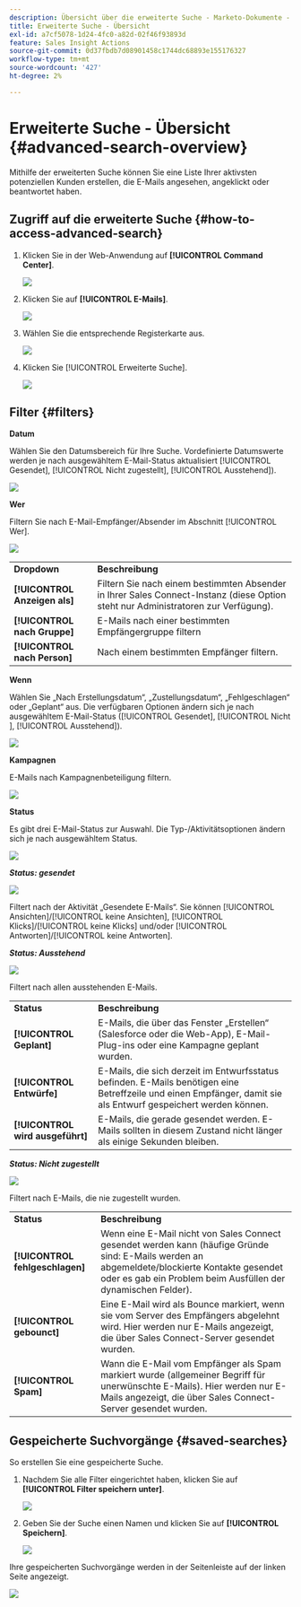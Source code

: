 ```yaml
---
description: Übersicht über die erweiterte Suche - Marketo-Dokumente - Produktdokumentation
title: Erweiterte Suche - Übersicht
exl-id: a7cf5078-1d24-4fc0-a82d-02f46f93893d
feature: Sales Insight Actions
source-git-commit: 0d37fbdb7d08901458c1744dc68893e155176327
workflow-type: tm+mt
source-wordcount: '427'
ht-degree: 2%

---
```


# Erweiterte Suche - Übersicht {#advanced-search-overview}

Mithilfe der erweiterten Suche können Sie eine Liste Ihrer aktivsten potenziellen Kunden erstellen, die E-Mails angesehen, angeklickt oder beantwortet haben.

## Zugriff auf die erweiterte Suche {#how-to-access-advanced-search}

1. Klicken Sie in der Web-Anwendung auf **[!UICONTROL Command Center]**.

   ![](assets/advanced-search-overview-1.png)

1. Klicken Sie auf **[!UICONTROL E-Mails]**.

   ![](assets/advanced-search-overview-2.png)

1. Wählen Sie die entsprechende Registerkarte aus.

   ![](assets/advanced-search-overview-3.png)

1. Klicken Sie [!UICONTROL Erweiterte Suche].

   ![](assets/advanced-search-overview-4.png)

## Filter {#filters}

**Datum**

Wählen Sie den Datumsbereich für Ihre Suche. Vordefinierte Datumswerte werden je nach ausgewähltem E-Mail-Status aktualisiert [!UICONTROL Gesendet], [!UICONTROL Nicht zugestellt], [!UICONTROL Ausstehend]).

![](assets/advanced-search-overview-5.png)

**Wer**

Filtern Sie nach E-Mail-Empfänger/Absender im Abschnitt [!UICONTROL Wer].

![](assets/advanced-search-overview-6.png)

<table>
 <tr>
  <td><strong>Dropdown</strong></td>
  <td><strong>Beschreibung</strong></td>
 </tr>
 <tr>
  <td><strong>[!UICONTROL Anzeigen als]</strong></td>
  <td>Filtern Sie nach einem bestimmten Absender in Ihrer Sales Connect-Instanz (diese Option steht nur Administratoren zur Verfügung).</td>
 </tr>
 <tr>
  <td><strong>[!UICONTROL nach Gruppe]</strong></td>
  <td>E-Mails nach einer bestimmten Empfängergruppe filtern</td>
 </tr>
 <tr>
  <td><strong>[!UICONTROL nach Person]</strong></td>
  <td>Nach einem bestimmten Empfänger filtern.</td>
 </tr>
</table>

**Wenn**

Wählen Sie „Nach Erstellungsdatum“, „Zustellungsdatum“, „Fehlgeschlagen“ oder „Geplant“ aus. Die verfügbaren Optionen ändern sich je nach ausgewähltem E-Mail-Status ([!UICONTROL Gesendet], [!UICONTROL Nicht ], [!UICONTROL Ausstehend]).

![](assets/advanced-search-overview-7.png)

**Kampagnen**

E-Mails nach Kampagnenbeteiligung filtern.

![](assets/advanced-search-overview-8.png)

**Status**

Es gibt drei E-Mail-Status zur Auswahl. Die Typ-/Aktivitätsoptionen ändern sich je nach ausgewähltem Status.

![](assets/advanced-search-overview-9.png)

_**Status: gesendet**_

![](assets/advanced-search-overview-10.png)

Filtert nach der Aktivität „Gesendete E-Mails“. Sie können [!UICONTROL Ansichten]/[!UICONTROL keine Ansichten], [!UICONTROL Klicks]/[!UICONTROL keine Klicks] und/oder [!UICONTROL Antworten]/[!UICONTROL keine Antworten].

_**Status: Ausstehend**_

![](assets/advanced-search-overview-11.png)

Filtert nach allen ausstehenden E-Mails.

<table>
 <tr>
  <td><strong>Status</strong></td>
  <td><strong>Beschreibung</strong></td>
 </tr>
 <tr>
  <td><strong>[!UICONTROL Geplant]</strong></td>
  <td>E-Mails, die über das Fenster „Erstellen“ (Salesforce oder die Web-App), E-Mail-Plug-ins oder eine Kampagne geplant wurden.</td>
 </tr>
 <tr>
  <td><strong>[!UICONTROL Entwürfe]</strong></td>
  <td>E-Mails, die sich derzeit im Entwurfsstatus befinden. E-Mails benötigen eine Betreffzeile und einen Empfänger, damit sie als Entwurf gespeichert werden können.</td>
 </tr>
 <tr>
  <td><strong>[!UICONTROL wird ausgeführt]</strong></td>
  <td>E-Mails, die gerade gesendet werden. E-Mails sollten in diesem Zustand nicht länger als einige Sekunden bleiben.</td>
 </tr>
</table>

_**Status: Nicht zugestellt**_

![](assets/advanced-search-overview-12.png)

Filtert nach E-Mails, die nie zugestellt wurden.

<table>
 <tr>
  <td><strong>Status</strong></td>
  <td><strong>Beschreibung</strong></td>
 </tr>
 <tr>
  <td><strong>[!UICONTROL fehlgeschlagen]</strong></td>
  <td>Wenn eine E-Mail nicht von Sales Connect gesendet werden kann (häufige Gründe sind: E-Mails werden an abgemeldete/blockierte Kontakte gesendet oder es gab ein Problem beim Ausfüllen der dynamischen Felder).</td>
 </tr>
 <tr>
  <td><strong>[!UICONTROL gebounct]</strong></td>
  <td>Eine E-Mail wird als Bounce markiert, wenn sie vom Server des Empfängers abgelehnt wird. Hier werden nur E-Mails angezeigt, die über Sales Connect-Server gesendet wurden.</td>
 </tr>
 <tr>
  <td><strong>[!UICONTROL Spam]</strong></td>
  <td>Wann die E-Mail vom Empfänger als Spam markiert wurde (allgemeiner Begriff für unerwünschte E-Mails). Hier werden nur E-Mails angezeigt, die über Sales Connect-Server gesendet wurden.</td>
 </tr>
</table>

## Gespeicherte Suchvorgänge {#saved-searches}

So erstellen Sie eine gespeicherte Suche.

1. Nachdem Sie alle Filter eingerichtet haben, klicken Sie auf **[!UICONTROL Filter speichern unter]**.

   ![](assets/advanced-search-overview-13.png)

1. Geben Sie der Suche einen Namen und klicken Sie auf **[!UICONTROL Speichern]**.

   ![](assets/advanced-search-overview-14.png)

Ihre gespeicherten Suchvorgänge werden in der Seitenleiste auf der linken Seite angezeigt.

![](assets/advanced-search-overview-15.png)

